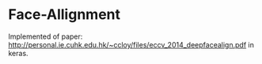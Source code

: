 # Face-Allignment
Implemented of paper: http://personal.ie.cuhk.edu.hk/~ccloy/files/eccv_2014_deepfacealign.pdf in keras.
